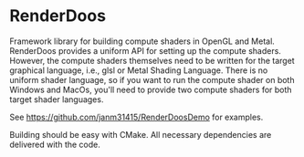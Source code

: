 # RenderDoos

Framework library for building compute shaders in OpenGL and Metal.
RenderDoos provides a uniform API for setting up the compute shaders.
However, the compute shaders themselves need to be written for the target
graphical language, i.e., glsl or Metal Shading Language. There is no uniform
shader language, so if you want to run the compute shader on both Windows and MacOs,
you'll need to provide two compute shaders for both target shader languages.

See https://github.com/janm31415/RenderDoosDemo for examples.

Building should be easy with CMake. All necessary dependencies are delivered with the code.
